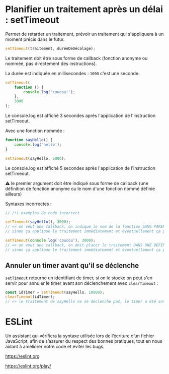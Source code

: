 # Planifier un traitement après un délai : setTimeout

Permet de retarder un traitement, prévoir un traitement qui s'appliquera à un moment précis dans le futur.

```js
setTimeout(traitement, duréeDeDécalage);
```

Le traitement doit être sous forme de callback (fonction anonyme ou nommée, pas directement des instructions).

La durée est indiquée en millisecondes : `1000` c'est une seconde.

```js
setTimeout(
    function () {
        console.log('coucou!');
    },
    3000
);
```

Le console.log est affiché 3 secondes après l'application de l'instruction setTimeout.

Avec une fonction nommée :

```js
function sayHello() {
    console.log('hello');
}

setTimeout(sayHello, 5000);
```
Le console.log est affiché 5 secondes après l'application de l'instruction setTimeout.


⚠️ le premier argument doit être indiqué sous forme de callback (une définition de fonction anonyme ou le nom d'une fonction nommé définie ailleurs) 

Syntaxes incorrectes :

```js
// /!\ exemples de code incorrect

setTimeout(sayHello(), 3000);
// => on veut une callback, on indique le nom de la fonction SANS PARENTHESES
// sinon ça applique le traitement immédiatement et éventuellement ça provoque aussi une erreur

setTimeout(console.log('coucou'), 3000);
// => on veut une callback, on doit placer le traitement DANS UNE DEFINITION DE FONCTION
// sinon ça applique le traitement immédiatement et éventuellement ça provoque aussi une erreur
```

## Annuler un timer avant qu'il se déclenche

`setTimeout` retourne un identifiant de timer, si on le stocke on peut s'en servir pour annuler le timer avant son déclenchement avec `clearTimeout` :

```js
const idTimer = setTimeout(sayHello, 10000);
clearTimeout(idTimer);
// => le traitement de sayHello ne se déclenche pas, le timer a été annulé avant les 10 secondes
```

# ESLint

Un assistant qui vérifiera la syntaxe utilisée lors de l’écriture d’un fichier JavaScript, afin de s’assurer du respect des bonnes pratiques, tout en nous aidant à améliorer notre code et éviter les bugs.

https://eslint.org

https://eslint.org/play/